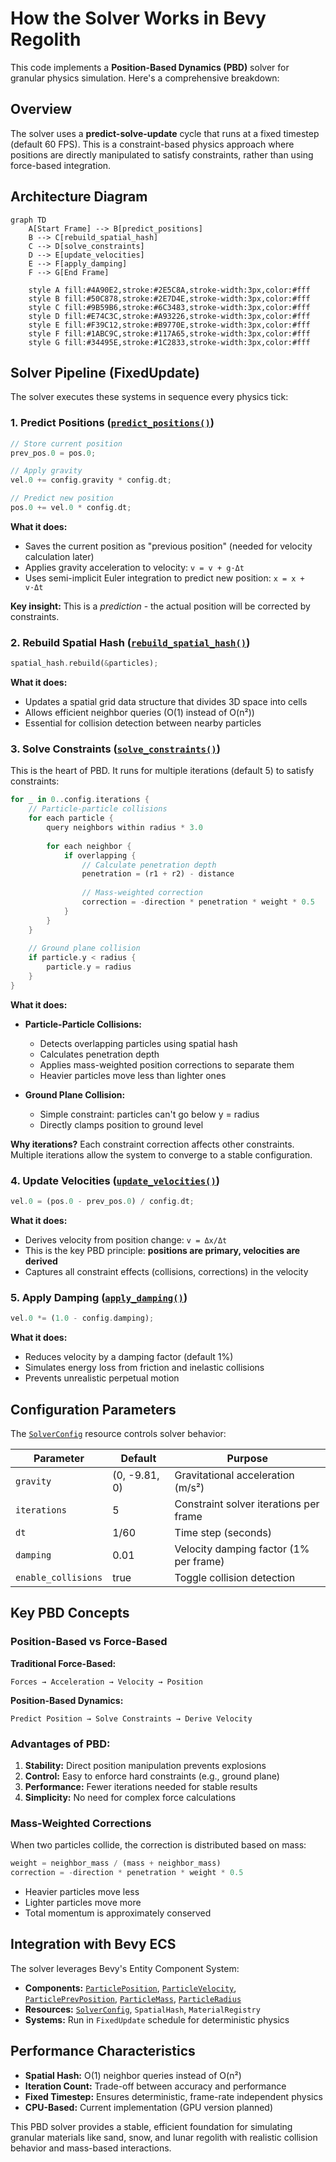 # How the Solver Works in Bevy Regolith

This code implements a **Position-Based Dynamics (PBD)** solver for granular physics simulation. Here's a comprehensive breakdown:

## Overview

The solver uses a **predict-solve-update** cycle that runs at a fixed timestep (default 60 FPS). This is a constraint-based physics approach where positions are directly manipulated to satisfy constraints, rather than using force-based integration.

## Architecture Diagram

```mermaid
graph TD
    A[Start Frame] --> B[predict_positions]
    B --> C[rebuild_spatial_hash]
    C --> D[solve_constraints]
    D --> E[update_velocities]
    E --> F[apply_damping]
    F --> G[End Frame]
    
    style A fill:#4A90E2,stroke:#2E5C8A,stroke-width:3px,color:#fff
    style B fill:#50C878,stroke:#2E7D4E,stroke-width:3px,color:#fff
    style C fill:#9B59B6,stroke:#6C3483,stroke-width:3px,color:#fff
    style D fill:#E74C3C,stroke:#A93226,stroke-width:3px,color:#fff
    style E fill:#F39C12,stroke:#B9770E,stroke-width:3px,color:#fff
    style F fill:#1ABC9C,stroke:#117A65,stroke-width:3px,color:#fff
    style G fill:#34495E,stroke:#1C2833,stroke-width:3px,color:#fff
```

## Solver Pipeline (FixedUpdate)

The solver executes these systems in sequence every physics tick:

### 1. **Predict Positions** ([`predict_positions()`](src/solver.rs:43))

```rust
// Store current position
prev_pos.0 = pos.0;

// Apply gravity
vel.0 += config.gravity * config.dt;

// Predict new position
pos.0 += vel.0 * config.dt;
```

**What it does:**
- Saves the current position as "previous position" (needed for velocity calculation later)
- Applies gravity acceleration to velocity: `v = v + g·Δt`
- Uses semi-implicit Euler integration to predict new position: `x = x + v·Δt`

**Key insight:** This is a *prediction* - the actual position will be corrected by constraints.

### 2. **Rebuild Spatial Hash** ([`rebuild_spatial_hash()`](src/solver.rs:64))

```rust
spatial_hash.rebuild(&particles);
```

**What it does:**
- Updates a spatial grid data structure that divides 3D space into cells
- Allows efficient neighbor queries (O(1) instead of O(n²))
- Essential for collision detection between nearby particles

### 3. **Solve Constraints** ([`solve_constraints()`](src/collision.rs:8))

This is the heart of PBD. It runs for multiple iterations (default 5) to satisfy constraints:

```rust
for _ in 0..config.iterations {
    // Particle-particle collisions
    for each particle {
        query neighbors within radius * 3.0
        
        for each neighbor {
            if overlapping {
                // Calculate penetration depth
                penetration = (r1 + r2) - distance
                
                // Mass-weighted correction
                correction = -direction * penetration * weight * 0.5
            }
        }
    }
    
    // Ground plane collision
    if particle.y < radius {
        particle.y = radius
    }
}
```

**What it does:**
- **Particle-Particle Collisions:** 
  - Detects overlapping particles using spatial hash
  - Calculates penetration depth
  - Applies mass-weighted position corrections to separate them
  - Heavier particles move less than lighter ones
  
- **Ground Plane Collision:**
  - Simple constraint: particles can't go below y = radius
  - Directly clamps position to ground level

**Why iterations?** Each constraint correction affects other constraints. Multiple iterations allow the system to converge to a stable configuration.

### 4. **Update Velocities** ([`update_velocities()`](src/solver.rs:72))

```rust
vel.0 = (pos.0 - prev_pos.0) / config.dt;
```

**What it does:**
- Derives velocity from position change: `v = Δx/Δt`
- This is the key PBD principle: **positions are primary, velocities are derived**
- Captures all constraint effects (collisions, corrections) in the velocity

### 5. **Apply Damping** ([`apply_damping()`](src/solver.rs:87))

```rust
vel.0 *= (1.0 - config.damping);
```

**What it does:**
- Reduces velocity by a damping factor (default 1%)
- Simulates energy loss from friction and inelastic collisions
- Prevents unrealistic perpetual motion

## Configuration Parameters

The [`SolverConfig`](src/solver.rs:7) resource controls solver behavior:

| Parameter | Default | Purpose |
|-----------|---------|---------|
| `gravity` | (0, -9.81, 0) | Gravitational acceleration (m/s²) |
| `iterations` | 5 | Constraint solver iterations per frame |
| `dt` | 1/60 | Time step (seconds) |
| `damping` | 0.01 | Velocity damping factor (1% per frame) |
| `enable_collisions` | true | Toggle collision detection |

## Key PBD Concepts

### Position-Based vs Force-Based

**Traditional Force-Based:**
```
Forces → Acceleration → Velocity → Position
```

**Position-Based Dynamics:**
```
Predict Position → Solve Constraints → Derive Velocity
```

### Advantages of PBD:
1. **Stability:** Direct position manipulation prevents explosions
2. **Control:** Easy to enforce hard constraints (e.g., ground plane)
3. **Performance:** Fewer iterations needed for stable results
4. **Simplicity:** No need for complex force calculations

### Mass-Weighted Corrections

When two particles collide, the correction is distributed based on mass:

```rust
weight = neighbor_mass / (mass + neighbor_mass)
correction = -direction * penetration * weight * 0.5
```

- Heavier particles move less
- Lighter particles move more
- Total momentum is approximately conserved

## Integration with Bevy ECS

The solver leverages Bevy's Entity Component System:

- **Components:** [`ParticlePosition`](src/particle.rs:5), [`ParticleVelocity`](src/particle.rs:9), [`ParticlePrevPosition`](src/particle.rs:12), [`ParticleMass`](src/particle.rs:17), [`ParticleRadius`](src/particle.rs:25)
- **Resources:** [`SolverConfig`](src/solver.rs:7), `SpatialHash`, `MaterialRegistry`
- **Systems:** Run in `FixedUpdate` schedule for deterministic physics

## Performance Characteristics

- **Spatial Hash:** O(1) neighbor queries instead of O(n²)
- **Iteration Count:** Trade-off between accuracy and performance
- **Fixed Timestep:** Ensures deterministic, frame-rate independent physics
- **CPU-Based:** Current implementation (GPU version planned)

This PBD solver provides a stable, efficient foundation for simulating granular materials like sand, snow, and lunar regolith with realistic collision behavior and mass-based interactions.